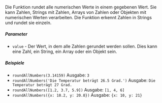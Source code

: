 Die Funktion rundet alle numerischen Werte in einem gegebenen Wert. 
Sie kann Zahlen, Strings mit Zahlen, Arrays von Zahlen oder Objekten mit numerischen Werten verarbeiten. 
Die Funktion erkennt Zahlen in Strings und rundet sie einzeln.

##### Parameter
* `value` - Der Wert, in dem alle Zahlen gerundet werden sollen. Dies kann eine Zahl, ein String, ein Array oder ein Objekt sein.

##### Beispiele
* `roundAllNumbers(3.14159)` Ausgabe: `3`
* `roundAllNumbers('Die Temperatur beträgt 26.5 Grad.')` Ausgabe: `Die Temperatur beträgt 27 Grad.`
* `roundAllNumbers([1.2, 3.7, 5.9])` Ausgabe: `[1, 4, 6]`
* `roundAllNumbers({x: 10.2, y: 20.8})` Ausgabe: `{x: 10, y: 21}` 
